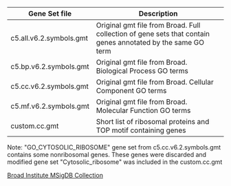 |Gene Set file           |Description                                                                                 |
|------------------------|--------------------------------------------------------------------------------------------|
|c5.all.v6.2.symbols.gmt | Original gmt file from Broad. Full collection of gene sets that contain genes annotated by the same GO term |
|c5.bp.v6.2.symbols.gmt  | Original gmt file from Broad. Biological Process GO terms|
|c5.cc.v6.2.symbols.gmt  | Original gmt file from Broad. Cellular Component  GO terms|
|c5.mf.v6.2.symbols.gmt  | Original gmt file from Broad. Molecular Function GO terms|
|custom.cc.gmt           | Short list of ribosomal proteins and TOP motif containing genes|

Note: "GO_CYTOSOLIC_RIBOSOME" gene set from c5.cc.v6.2.symbols.gmt contains some nonribosomal genes. These genes were discarded and modified gene set "Cytosolic_ribosome" was included in the custom.cc.gmt

[Broad Institute MSigDB Collection](http://software.broadinstitute.org/gsea/msigdb/collections.jsp)
